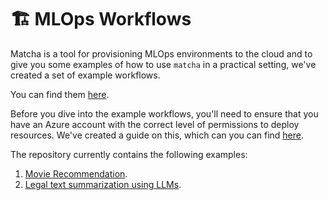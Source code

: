 # :building_construction: MLOps Workflows

Matcha is a tool for provisioning MLOps environments to the cloud and to give you some examples of how to use `matcha` in a practical setting, we've created a set of example workflows.

You can find them [here](https://github.com/fuzzylabs/matcha-examples).

Before you dive into the example workflows, you'll need to ensure that you have an Azure account with the correct level of permissions to deploy resources. We've created a guide on this, which can you can find [here](azure-permissions.md).

The repository currently contains the following examples:

1. [Movie Recommendation](https://github.com/fuzzylabs/matcha-examples/tree/main/recommendation).
2. [Legal text summarization using LLMs](https://github.com/fuzzylabs/matcha-examples/tree/main/llm).
